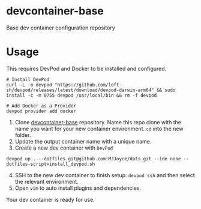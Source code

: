 # devcontainer-base
Base dev container configuration repository

# Usage

This requires DevPod and Docker to be installed and configured.

```
# Install DevPod
curl -L -o devpod "https://github.com/loft-sh/devpod/releases/latest/download/devpod-darwin-arm64" && sudo install -c -m 0755 devpod /usr/local/bin && rm -f devpod

# Add Docker as a Provider
devpod provider add docker
```

1. Clone [devcontainer-base](https://github.com/MJJoyce/devcontainer-base) repository. Name this repo clone with the name you want for your new container environment. `cd` into the new folder.
2. Update the output container name with a unique name.
3. Create a new dev container with `DevPod`

```
devpod up . --dotfiles git@github.com:MJJoyce/dots.git --ide none --dotfiles-script=install_devpod.sh
```

4. SSH to the new dev container to finish setup: `devpod ssh` and then select the relevant environment.
5. Open `vim` to auto install plugins and dependencies.

Your dev container is ready for use.
